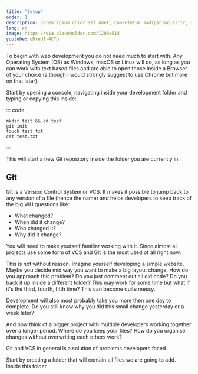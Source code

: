 ```yaml
---
title: "Setup"
order: 1
description: Lorem ipsum dolor sit amet, consetetur sadipscing elitr, sed diam nonumy eirmod tempor invidunt ut labore et dolore magna aliquyam erat, sed diam voluptua.
lang: en
image: https://via.placeholder.com/1200x514
youtube: qDreU1-4CYo
---
```

To begin with web development you do not need much to start with. Any Operating System (OS) as Windows, macOS or Linux will do, as long as you can work with text based files and are able to open those inside a Browser of your choice (although I would strongly suggest to use Chrome but more on that later).

Start by opening a console, navigating inside your development folder and typing or copying this inside:

::: code
``` sh{3}
mkdir test && cd test
git init
touch test.txt
cat test.txt
```
:::

This will start a new Git repository inside the folder you are currently in.

## Git
Git is a Version Control System or VCS. It makes it possible to jump back to any version of a file (hence the name) and helps developers to keep track of the big WH questions like:
- What changed?
- When did it change?
- Who changed it?
- Why did it change?

You will need to make yourself familiar working with it. Since almost all projects use some form of VCS and Git is the most used of all right now.

This is not without reason. Imagine yourself developing a simple website. Maybe you decide mid way you want to make a big layout change. How do you approach this problem? Do you just comment out all old code? Do you back it up inside a different folder? This may work for some time but what if it's the third, fourth, fifth time? This can become quite messy.

Development will also most probably take you more then one day to complete. Do you still know why you did this small change yesterday or a week later?

And now think of a bigger project with multiple developers working together over a longer period. Where do you keep your files? How do you organise changes without overwriting each others work?

Git and VCS in general is a solution of problems developers faced.




Start by creating a folder that will contain all files we are going to add. Inside this folder 